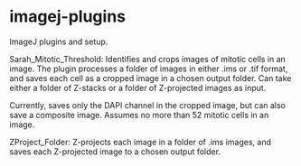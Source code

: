 # imagej-plugins
ImageJ plugins and setup. 

Sarah_Mitotic_Threshold: Identifies and crops images of 
mitotic cells in an image. The plugin processes a folder 
of images in either .ims or .tif format, and saves each 
cell as a cropped image in a chosen output folder. 
Can take either a folder of Z-stacks or a folder of 
Z-projected images as input. 

Currently, saves only the DAPI channel in the cropped image, but can also
save a composite image. Assumes no more than 52 mitotic cells in an image.

ZProject_Folder: Z-projects each image in a folder of 
.ims images, and saves each Z-projected image to a 
chosen output folder.